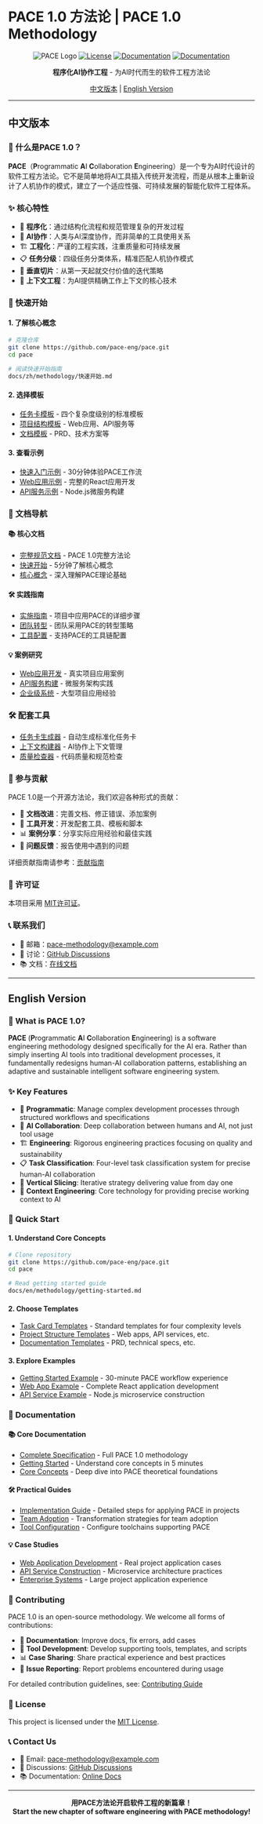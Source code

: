 # PACE 1.0 方法论 | PACE 1.0 Methodology

<div align="center">

![PACE Logo](https://img.shields.io/badge/PACE-1.0-blue?style=for-the-badge)
[![License](https://img.shields.io/badge/License-MIT-green?style=for-the-badge)](LICENSE)
[![Documentation](https://img.shields.io/badge/Documentation-中文-red?style=for-the-badge)](docs/zh/)
[![Documentation](https://img.shields.io/badge/Documentation-English-blue?style=for-the-badge)](docs/en/)

**程序化AI协作工程** - 为AI时代而生的软件工程方法论

[中文版本](#中文版本) | [English Version](#english-version)

</div>

---

## 中文版本

### 🚀 什么是PACE 1.0？

**PACE**（**P**rogrammatic **A**I **C**ollaboration **E**ngineering）是一个专为AI时代设计的软件工程方法论。它不是简单地将AI工具插入传统开发流程，而是从根本上重新设计了人机协作的模式，建立了一个适应性强、可持续发展的智能化软件工程体系。

### ✨ 核心特性

- 🎯 **程序化**：通过结构化流程和规范管理复杂的开发过程
- 🤝 **AI协作**：人类与AI深度协作，而非简单的工具使用关系  
- 🏗️ **工程化**：严谨的工程实践，注重质量和可持续发展
- 📋 **任务分级**：四级任务分类体系，精准匹配人机协作模式
- 🔄 **垂直切片**：从第一天起就交付价值的迭代策略
- 📖 **上下文工程**：为AI提供精确工作上下文的核心技术

### 🏁 快速开始

#### 1. 了解核心概念
```bash
# 克隆仓库
git clone https://github.com/pace-eng/pace.git
cd pace

# 阅读快速开始指南
docs/zh/methodology/快速开始.md
```

#### 2. 选择模板
- [任务卡模板](模板/任务卡/) - 四个复杂度级别的标准模板
- [项目结构模板](模板/项目结构/) - Web应用、API服务等
- [文档模板](模板/文档模板/) - PRD、技术方案等

#### 3. 查看示例
- [快速入门示例](示例/快速入门示例/) - 30分钟体验PACE工作流
- [Web应用示例](示例/Web应用示例/) - 完整的React应用开发
- [API服务示例](示例/API服务示例/) - Node.js微服务构建

### 📖 文档导航

#### 📚 核心文档
- [完整规范文档](docs/zh/methodology/pace-1.0-规范.md) - PACE 1.0完整方法论
- [快速开始](docs/zh/methodology/快速开始.md) - 5分钟了解核心概念
- [核心概念](docs/zh/methodology/核心概念/) - 深入理解PACE理论基础

#### 🛠️ 实践指南  
- [实施指南](docs/zh/指南/实施指南.md) - 项目中应用PACE的详细步骤
- [团队转型](docs/zh/指南/团队转型.md) - 团队采用PACE的转型策略
- [工具配置](docs/zh/指南/工具配置.md) - 支持PACE的工具链配置

#### 💡 案例研究
- [Web应用开发](docs/zh/案例研究/Web应用开发.md) - 真实项目应用案例
- [API服务构建](docs/zh/案例研究/API服务构建.md) - 微服务架构实践
- [企业级系统](docs/zh/案例研究/企业级系统.md) - 大型项目应用经验

### 🛠️ 配套工具

- [任务卡生成器](工具/任务卡生成器/) - 自动生成标准化任务卡
- [上下文构建器](工具/上下文构建器/) - AI协作上下文管理
- [质量检查器](工具/质量检查器/) - 代码质量和规范检查

### 🤝 参与贡献

PACE 1.0是一个开源方法论，我们欢迎各种形式的贡献：

- 📝 **文档改进**：完善文档、修正错误、添加案例
- 🔧 **工具开发**：开发配套工具、模板和脚本
- 📊 **案例分享**：分享实际应用经验和最佳实践
- 🐛 **问题反馈**：报告使用中遇到的问题

详细贡献指南请参考：[贡献指南](CONTRIBUTING.md)

### 📄 许可证

本项目采用 [MIT许可证](LICENSE)。

### 📞 联系我们

- 📧 邮箱：pace-methodology@example.com
- 💬 讨论：[GitHub Discussions](https://github.com/pace-eng/pace/discussions)
- 📚 文档：[在线文档](https://pace-eng.github.io/pace/)

---

## English Version

### 🚀 What is PACE 1.0?

**PACE** (**P**rogrammatic **A**I **C**ollaboration **E**ngineering) is a software engineering methodology designed specifically for the AI era. Rather than simply inserting AI tools into traditional development processes, it fundamentally redesigns human-AI collaboration patterns, establishing an adaptive and sustainable intelligent software engineering system.

### ✨ Key Features

- 🎯 **Programmatic**: Manage complex development processes through structured workflows and specifications
- 🤝 **AI Collaboration**: Deep collaboration between humans and AI, not just tool usage
- 🏗️ **Engineering**: Rigorous engineering practices focusing on quality and sustainability  
- 📋 **Task Classification**: Four-level task classification system for precise human-AI collaboration
- 🔄 **Vertical Slicing**: Iterative strategy delivering value from day one
- 📖 **Context Engineering**: Core technology for providing precise working context to AI

### 🏁 Quick Start

#### 1. Understand Core Concepts
```bash
# Clone repository
git clone https://github.com/pace-eng/pace.git
cd pace

# Read getting started guide
docs/en/methodology/getting-started.md
```

#### 2. Choose Templates
- [Task Card Templates](templates/task-cards/) - Standard templates for four complexity levels
- [Project Structure Templates](templates/project-structure/) - Web apps, API services, etc.
- [Documentation Templates](templates/documentation/) - PRD, technical specs, etc.

#### 3. Explore Examples
- [Getting Started Example](examples/getting-started-example/) - 30-minute PACE workflow experience
- [Web App Example](examples/web-app-example/) - Complete React application development
- [API Service Example](examples/api-service-example/) - Node.js microservice construction

### 📖 Documentation

#### 📚 Core Documentation
- [Complete Specification](docs/en/methodology/pace-1.0-specification.md) - Full PACE 1.0 methodology
- [Getting Started](docs/en/methodology/getting-started.md) - Understand core concepts in 5 minutes
- [Core Concepts](docs/en/methodology/core-concepts/) - Deep dive into PACE theoretical foundations

#### 🛠️ Practical Guides
- [Implementation Guide](docs/en/guides/implementation-guide.md) - Detailed steps for applying PACE in projects
- [Team Adoption](docs/en/guides/team-adoption.md) - Transformation strategies for team adoption
- [Tool Configuration](docs/en/guides/tool-configuration.md) - Configure toolchains supporting PACE

#### 💡 Case Studies
- [Web Application Development](docs/en/case-studies/web-application-development.md) - Real project application cases
- [API Service Construction](docs/en/case-studies/api-service-construction.md) - Microservice architecture practices
- [Enterprise Systems](docs/en/case-studies/enterprise-systems.md) - Large project application experience

### 🤝 Contributing

PACE 1.0 is an open-source methodology. We welcome all forms of contributions:

- 📝 **Documentation**: Improve docs, fix errors, add cases
- 🔧 **Tool Development**: Develop supporting tools, templates, and scripts  
- 📊 **Case Sharing**: Share practical experience and best practices
- 🐛 **Issue Reporting**: Report problems encountered during usage

For detailed contribution guidelines, see: [Contributing Guide](CONTRIBUTING_EN.md)

### 📄 License

This project is licensed under the [MIT License](LICENSE).

### 📞 Contact Us

- 📧 Email: pace-methodology@example.com
- 💬 Discussions: [GitHub Discussions](https://github.com/pace-eng/pace/discussions)  
- 📚 Documentation: [Online Docs](https://pace-eng.github.io/pace/)

---

<div align="center">

**用PACE方法论开启软件工程的新篇章！**  
**Start the new chapter of software engineering with PACE methodology!**

</div>